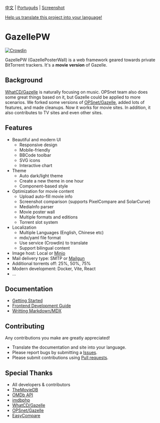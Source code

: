 [中文](./README-zh.md) | [Português](./README-pt.md) | [Screenshot](https://raw.githubusercontent.com/Mosasauroidea/GazellePW/main/public/static/stylespreview/en-github-dark.png)

[Help us translate this project into your language!](./docs/en/i18n.md)

# GazellePW

[![Crowdin](https://badges.crowdin.net/gazellepw/localized.svg)](https://crowdin.com/project/gazellepw)

GazellePW (GazellePosterWall) is a web framework geared towards private BitTorrent trackers. It's a **movie version** of Gazelle.

## Background

[WhatCD/Gazelle](https://github.com/WhatCD/Gazelle) is naturally focusing on music. OPSnet team also does some great things based on it, but Gazelle could be applied to more scenarios. We forked some versions of [OPSnet/Gazelle](https://github.com/OPSnet/Gazelle), added lots of features, and made cleanups. Now it works for movie sites. In addition, it also contributes to TV sites and even other sites.

## Features

- Beautiful and modern UI
  - Responsive design
  - Mobile-friendly
  - BBCode toolbar
  - SVG icons
  - Interactive chart
- Theme
  - Auto dark/light theme
  - Create a new theme in one hour
  - Component-based style
- Optimization for movie content
  - Upload auto-fill movie info
  - Screenshot comparison (supports PixelCompare and SolarCurve)
  - MediaInfo parser
  - Movie poster wall
  - Multiple formats and editions
  - Torrent slot system
- Localization
  - Multiple Languages (English, Chinese etc)
  - mdx/yaml file format
  - Use service (Crowdin) to translate
  - Support bilingual content
- Image host: Local or [Minio](https://github.com/minio/minio)
- Mail delivery type: SMTP or [Mailgun](https://www.mailgun.com/)
- Additional torrents off: 25%, 50%, 75%
- Modern development: Docker, Vite, React
- ...

## Documentation

- [Getting Started](./docs/en/Getting-Started.md)
- [Frontend Development Guide](./docs/en/Frontend-Development-Guide.md)
- [Writting Markdown/MDX](./docs/en/Writing-Markdown-Mdx.md)

## Contributing

Any contributions you make are greatly appreciated!

- Translate the documentation and site into your language.
- Please report bugs by submitting a [Issues](https://github.com/Mosasauroidea/GazellePW/issues/new/choose).
- Please submit contributions using [Pull requests](https://github.com/Mosasauroidea/GazellePW/pulls).

## Special Thanks

- All developers & contributors
- [TheMovieDB](https://www.themoviedb.org/)
- [OMDb API](https://www.omdbapi.com/)
- [imdbphp](https://github.com/tboothman/imdbphp)
- [WhatCD/Gazelle](https://github.com/WhatCD/Gazelle)
- [OPSnet/Gazelle](https://github.com/OPSnet/Gazelle)
- [EasyCompare](https://github.com/N3xusHD/EasyCompare)
